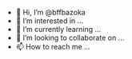 - 👋 Hi, I’m @bffbazoka
- 👀 I’m interested in ...
- 🌱 I’m currently learning ...
- 💞️ I’m looking to collaborate on ...
- 📫 How to reach me ...

<!---
bffbazoka/bffbazoka is a ✨ special ✨ repository because its `README.md` (this file) appears on your GitHub profile.
You can click the Preview link to take a look at your changes.
--->

